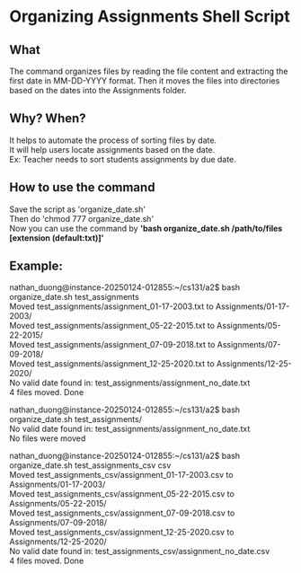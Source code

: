 # Organizing Assignments Shell Script

## What
The command organizes files by reading the file content and extracting the first date in MM-DD-YYYY format. Then it moves the files into directories based on the dates into the Assignments folder.

## Why? When?
It helps to automate the process of sorting files by date.\
It will help users locate assignments based on the date.\
Ex: Teacher needs to sort students assignments by due date.

## How to use the command
Save the script as 'organize_date.sh'\
Then do 'chmod 777 organize_date.sh'\
Now you can use the command by __'bash organize_date.sh /path/to/files [extension (default:txt)]'__

## Example:
nathan_duong@instance-20250124-012855:~/cs131/a2$ bash organize_date.sh test_assignments\
Moved test_assignments/assignment_01-17-2003.txt to Assignments/01-17-2003/\
Moved test_assignments/assignment_05-22-2015.txt to Assignments/05-22-2015/\
Moved test_assignments/assignment_07-09-2018.txt to Assignments/07-09-2018/\
Moved test_assignments/assignment_12-25-2020.txt to Assignments/12-25-2020/\
No valid date found in: test_assignments/assignment_no_date.txt\
4 files moved. Done

nathan_duong@instance-20250124-012855:~/cs131/a2$ bash organize_date.sh test_assignments/\
No valid date found in: test_assignments/assignment_no_date.txt\
No files were moved

nathan_duong@instance-20250124-012855:~/cs131/a2$ bash organize_date.sh test_assignments_csv csv\
Moved test_assignments_csv/assignment_01-17-2003.csv to Assignments/01-17-2003/\
Moved test_assignments_csv/assignment_05-22-2015.csv to Assignments/05-22-2015/\
Moved test_assignments_csv/assignment_07-09-2018.csv to Assignments/07-09-2018/\
Moved test_assignments_csv/assignment_12-25-2020.csv to Assignments/12-25-2020/\
No valid date found in: test_assignments_csv/assignment_no_date.csv\
4 files moved. Done
